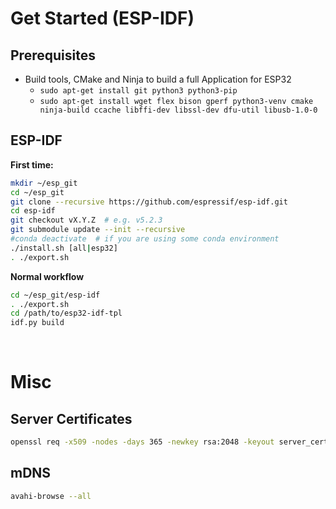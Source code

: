 # Get Started (ESP-IDF)

## Prerequisites
- Build tools, CMake and Ninja to build a full Application for ESP32
  - `sudo apt-get install git python3 python3-pip`
  - `sudo apt-get install wget flex bison gperf python3-venv cmake ninja-build ccache libffi-dev libssl-dev dfu-util libusb-1.0-0`

## ESP-IDF
**First time:**
```bash
mkdir ~/esp_git
cd ~/esp_git
git clone --recursive https://github.com/espressif/esp-idf.git
cd esp-idf
git checkout vX.Y.Z  # e.g. v5.2.3
git submodule update --init --recursive
#conda deactivate  # if you are using some conda environment
./install.sh [all|esp32]
. ./export.sh
```

**Normal workflow**
```bash
cd ~/esp_git/esp-idf
. ./export.sh
cd /path/to/esp32-idf-tpl
idf.py build
```

&nbsp;

# Misc
## Server Certificates
```bash
openssl req -x509 -nodes -days 365 -newkey rsa:2048 -keyout server_certs/server_key.pem -out server_certs/server_cert.pem  # Common Name = server IP
```

## mDNS
```bash
avahi-browse --all
```

